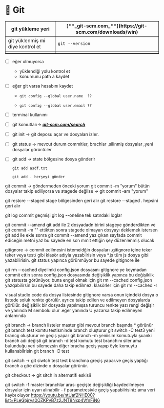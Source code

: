 # 📂 Git
 
<table border="1">
  <tr>
    <th>git yükleme yeri</th>
    <th>[**_git-scm.com_**](https://git-scm.com/downloads/win)</th>
  </tr>
  <tr>
    <td>git yüklenmiş mi diye kontrol et</td>
    <td><pre><code>git --version </code></pre></td>
  </tr>
  <tr>
    <td></td>
    <td></td>
  </tr>
</table>

 

- [ ] eğer olmuyorsa
	+ yüklendiği yolu kontrol et 
	+ konumunu path a kaydet

- [ ] eğer git varsa hesabını kaydet 
	+ <pre><code>git config --global user.name  ??</code></pre>
	+ <pre><code>git config --global user.email ??</code></pre>


- [ ] terminal kullanımı 
	[^1]:https://youtu.be/aHOzKAe6bGE?list=PLeGbjrys0OZKPvB7z2JNT8Nxp4VfnFiN6)
	[^2]:https://youtu.be/UWmIkn3f1UM?list=PLeGbjrys0OZKPvB7z2JNT8Nxp4VfnFiN6)

- [ ] git komutları-> [**_git-scm.com/search_**](https://git-scm.com/search/results?search=&language=en)
	

- [ ] git init ->  git deposu açar ve dosyaları izler.
		
- [ ] git status -> mevcut durum commitler, brachlar ,silinmiş dosyalar ,yeni dosyalar görüntüler

- [ ] git add ->  state bölgesine dosya gönderir 
	<pre><code>git add asdf.txt </code></pre>
	<pre><code>git add . herşeyi gönder</code></pre>

git commit -> 
	göndermeden önceki yorum
	git commit -m "yorum"
	bütün dosyalar takip ediliyorsa ve stagede değilse ->
	git commit -am "yorum"

git restore --staged 
	stage bölgesinden geri alır 
	git restore --staged . hepsini geri alır 

git log 
	commit geçmişi
	git log --oneline tek satırdaki loglar

git commit --amend
git add ile 2 dosyadadn birini stageye gönderdikten ve git commit -m "" ettikten sonra stagede olmayan dosyayı deklemek istersen git add ile ekle sonra git commit --amend yaz çıkan sayfada commit ediceğin metni yaz bu sayede en son mmit ettiğin şey düzenlenmiş olucak

gitignore ->
	commit edilmesini istemeidğin dosyaları .gitignore içine teker teker veya test/  gibi klasör adıyla yazabilrisin veya *.js tüm js dosya gibi yazabilirisin.
git status yapınca görünmüyor bu sayede gitignore ile 

git rm --cached
	diyelimki config.json dosyasını gitignore ye koymadan commit ettin sonra config.json dosyasında değişiklik yapınca bu değişiklik git statusta görünüyor. buna engel olmak için git rm --cached config.json yazqabilirsin bu sayede daha takip edilmez. klasörler için  git rm --cached -r 

visual studio code da dosya listesinde gitignore varsa onun içindeki dosya o listede soluk renkte görülür. ayrıca takip edilen ve edilmeyen dosyalarda görülür. değişiklik bir dosyada yapılmışsa turuncu renkte yazı rengi değişir ve yanında M sembolu olur .eğer yanında U yazarsa takip edilmeyen anlamında 

git branch -> 
	branch listeler master gibi 
	mevcut branch başında * görünür
	git branch test komtu testisminde branch oluşturur 
	git switch -C test3 yeni brancg oluşturur ve geçiş yapar
	git branch -m yeniisim komutuyla şuanki branch adı değişti 
	git branch -d test komutu test branchını siler  ama bulunduğu yeri silemezsin diğer bracha geçiş yapıp öyle komuytu kullanabilrisin 
	git branch -D test


git switch ->
	git siwtch test test branchına greçiş yapar.ve geçiş yaptığı branch a göe dizinde o dosyalar görünür.

git checkout ->
	git sitch in alternatifi eskisii

git switch -f master 
branchlar arası geçişte değişikliği kaydedilmeyen dosyalar için uyarı alınabilir  - f parametresiyle geçiş yapabilrisiniz ama veri kaybı oluyor 
https://youtu.be/ntUaf2NHE00?list=PLeGbjrys0OZKPvB7z2JNT8Nxp4VfnFiN6
